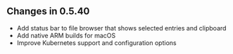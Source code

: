 ## Changes in 0.5.40
- Add status bar to file browser that shows selected entries and clipboard
- Add native ARM builds for macOS
- Improve Kubernetes support and configuration options
